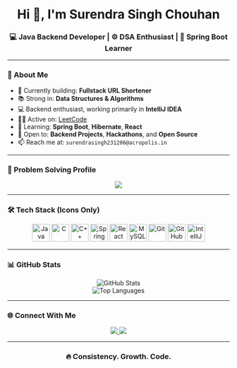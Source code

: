 <h1 align="center">Hi 👋, I'm Surendra Singh Chouhan</h1>
<h3 align="center">💻 Java Backend Developer | ⚙️ DSA Enthusiast | 🌱 Spring Boot Learner</h3>

---

### 🚀 About Me

- 🔭 Currently building: **Fullstack URL Shortener**
- 📚 Strong in: **Data Structures & Algorithms**
- 💻 Backend enthusiast, working primarily in **IntelliJ IDEA**
- 👨‍💻 Active on: [LeetCode](https://leetcode.com/u/Surendra_Singh_Chouhan/)
- 🌱 Learning: **Spring Boot**, **Hibernate**, **React**
- 🤝 Open to: **Backend Projects**, **Hackathons**, and **Open Source**
- 📫 Reach me at: `surendrasingh231206@acropolis.in`

---

### 🧠 Problem Solving Profile

<p align="center">
  <a href="https://leetcode.com/u/Surendra_Singh_Chouhan/">
    <img src="https://img.shields.io/badge/LeetCode-%F0%9F%92%BB%20Surendra_Singh_Chouhan-orange?style=for-the-badge&logo=leetcode&logoColor=white" />
  </a>
</p>

---

### 🛠️ Tech Stack (Icons Only)

<p align="center">
  <img src="https://cdn.jsdelivr.net/gh/devicons/devicon/icons/java/java-original.svg" width="40" title="Java"/>
  <img src="https://cdn.jsdelivr.net/gh/devicons/devicon/icons/c/c-original.svg" width="40" title="C"/>
  <img src="https://cdn.jsdelivr.net/gh/devicons/devicon/icons/cplusplus/cplusplus-original.svg" width="40" title="C++"/>
  <img src="https://cdn.jsdelivr.net/gh/devicons/devicon/icons/spring/spring-original.svg" width="40" title="Spring Boot"/>
  <img src="https://cdn.jsdelivr.net/gh/devicons/devicon/icons/react/react-original.svg" width="40" title="React"/>
  <img src="https://cdn.jsdelivr.net/gh/devicons/devicon/icons/mysql/mysql-original.svg" width="40" title="MySQL"/>
  <img src="https://cdn.jsdelivr.net/gh/devicons/devicon/icons/git/git-original.svg" width="40" title="Git"/>
  <img src="https://cdn.jsdelivr.net/gh/devicons/devicon/icons/github/github-original.svg" width="40" title="GitHub"/>
  <img src="https://cdn.jsdelivr.net/gh/devicons/devicon/icons/intellij/intellij-original.svg" width="40" title="IntelliJ IDEA"/>
</p>

---

### 📊 GitHub Stats

<p align="center">
  <img src="https://github-readme-stats.vercel.app/api?username=Surendra1341&show_icons=true&theme=radical" alt="GitHub Stats" />
  <br/>
  <img src="https://github-readme-stats.vercel.app/api/top-langs/?username=Surendra1341&layout=compact&theme=radical" alt="Top Languages" />
</p>

---

### 🌐 Connect With Me

<p align="center">
  <a href="https://www.linkedin.com/in/surendra-singh-4480a3368/">
    <img src="https://img.shields.io/badge/LinkedIn-%230077B5?style=for-the-badge&logo=linkedin&logoColor=white" />
  </a>
  <a href="https://leetcode.com/u/Surendra_Singh_Chouhan/">
    <img src="https://img.shields.io/badge/LeetCode-%23FFA116?style=for-the-badge&logo=leetcode&logoColor=black" />
  </a>
</p>

---

<h3 align="center">🔥 Consistency. Growth. Code.</h3>
